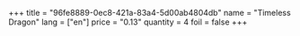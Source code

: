 +++
title = "96fe8889-0ec8-421a-83a4-5d00ab4804db"
name = "Timeless Dragon"
lang = ["en"]
price = "0.13"
quantity = 4
foil = false
+++
